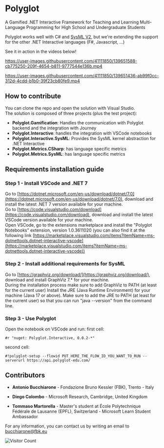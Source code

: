 # Polyglot

A Gamified .NET Interactive Framework for Teaching and Learning Multi-Language Programming for High School and Undergraduate Students

Polyglot works well with C# and [SysML V2](https://www.omgsysml.org/SysML-2.htm), but we're extending the support for the other .NET Interactive languages (F#, Javascript, ...)

See it in action in the videos below!




https://user-images.githubusercontent.com/41111850/139651588-cb775250-209f-4654-b811-9777544e136b.mp4




https://user-images.githubusercontent.com/41111850/139651436-ab99f0cc-312d-4cdd-b1b0-39f23cb80fe9.mp4



## How to contribute

You can clone the repo and open the solution with Visual Studio.  
The solution is composed of three projects (plus the test project):

- **Polyglot.Gamification**: Handles the communication with Polyglot backend and the integration with Journey
- **Polyglot.Interactive**: handles the integration with VSCode notebooks
- **Polyglot.Interactive.SysML**: Provides the SysML kernel abstraction for .NET Interactive
- **Polyglot.Metrics.CSharp**: has language specific metrics
- **Polyglot.Metrics.SysML**: has language specific metrics

## Requirements installation guide
### Step 1 - Install VSCode and .NET 7
Go to [https://dotnet.microsoft.com/en-us/download/dotnet/7.0](https://dotnet.microsoft.com/en-us/download/dotnet/7.0), download and install the latest .NET 7 version available for your machine.  
Go to [https://code.visualstudio.com/download](https://code.visualstudio.com/download), download and install the latest VSCode version available for your machine.  
Open VSCode, go to the extensions marketplace and install the "Polyglot Notebooks" extension, version 1.0.3611020 (you can also find it at the following link [https://marketplace.visualstudio.com/items?itemName=ms-dotnettools.dotnet-interactive-vscode](https://marketplace.visualstudio.com/items?itemName=ms-dotnettools.dotnet-interactive-vscode))

### Step 2 - Install additional requirements for SysML
Go to [https://graphviz.org/download/](https://graphviz.org/download/), download and install GraphViz 7.* for your machine.  
During the installation process make sure to add GraphViz to PATH (at least for the current user)
Install the JRE (Java Runtime Environment) for your machine (Java 17 or above). Make sure to add the JRE to PATH (at least for the current user) so that you can run "java --version" from the command line.

### Step 3 - Use Polyglot
Open the notebook on VSCode and run:
first cell:
```
#r "nuget: Polyglot.Interactive, 0.0.2-*"
```
second cell:
```
#!polyglot-setup --flowid PUT_HERE_THE_FLOW_ID_YOU_WANT_TO_RUN --serverurl https://api.polyglot-edu.com/
```

## Contributors

- **Antonio Bucchiarone** - Fondazione Bruno Kessler (FBK), Trento - Italy

- **Diego Colombo** - Microsoft Research, Cambridge, United Kingdom

- **Tommaso Martorella** - Master's student at École Polytechnique Fédérale de Lausanne (EPFL), Switzerland - Microsoft Learn Student Ambassador

For any information, you can contact us by writing an email to bucchiarone@fbk.eu

![Visitor Count](https://profile-counter.glitch.me/{antbucc}/count.svg)
